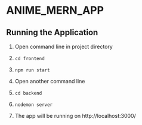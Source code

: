 # ANIME_MERN_APP

## Running the Application

1. Open command line in project directory

2. ```cd frontend```
3. ```npm run start```
4. Open another command line
5. ```cd backend```
6. ```nodemon server```
7. The app will be running on http://localhost:3000/
